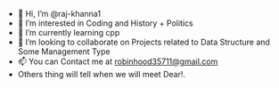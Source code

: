 - 👋 Hi, I’m @raj-khanna1
- 👀 I’m interested in Coding and History + Politics
- 🌱 I’m currently learning cpp
- 💞️ I’m looking to collaborate on Projects related to Data Structure and Some Management Type
- 📫 You can Contact me at robinhood35711@gmail.com
- Others thing will tell when we will meet Dear!.

<!---
raj-khanna1/raj-khanna1 is a ✨ special ✨ repository because its `README.md` (this file) appears on your GitHub profile.
You can click the Preview link to take a look at your changes.
--->
